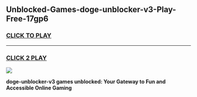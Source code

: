 
## Unblocked-Games-doge-unblocker-v3-Play-Free-17gp6
<h3>
<a href="https://premium76.site?title=doge-unblocker-v3&ref=10A">CLICK TO PLAY</a></h3>
<hr>

<h3>
<a href="https://premium76.site?title=doge-unblocker-v3&ref=10A">CLICK 2 PLAY</a>
  
</h3>

<a href="https://premium76.site?title=doge-unblocker-v3&ref=10A"><img src="https://clearcache.store/games.png"></a>


**doge-unblocker-v3 games unblocked: Your Gateway to Fun and Accessible Online Gaming**
